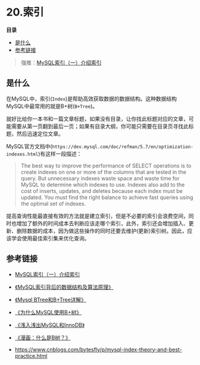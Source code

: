 # 20.索引

**目录**

- [是什么](#是什么)
- [参考链接](#参考链接)



> 强推：[MySQL索引（一）介绍索引](https://god-jiang.github.io/2020/11/10/MySQL%E7%B4%A2%E5%BC%95%EF%BC%88%E4%B8%80-%E4%BB%8B%E7%BB%8D%E7%B4%A2%E5%BC%95/)



## 是什么

​		在MySQL中，索引(`Index`)是帮助高效获取数据的数据结构。这种数据结构MySQL中最常用的就是B+树(`B+Tree`)。

​		就好比给你一本书和一篇文章标题，如果没有目录，让你找此标题对应的文章，可能需要从第一页翻到最后一页；如果有目录大纲，你可能只需要在目录页寻找此标题，然后迅速定位文章。

​		MySQL官方文档中(`https://dev.mysql.com/doc/refman/5.7/en/optimization-indexes.html`)有这样一段描述：

> The best way to improve the performance of SELECT operations is to create indexes on one or more of the columns that are tested in the query. But unnecessary indexes waste space and waste time for MySQL to determine which indexes to use. Indexes also add to the cost of inserts, updates, and deletes because each index must be updated. You must find the right balance to achieve fast queries using the optimal set of indexes.

​		提高查询性能最直接有效的方法就是建立索引，但是不必要的索引会浪费空间，同时也增加了额外的时间成本去判断应该走哪个索引，此外，索引还会增加插入、更新、删除数据的成本，因为做这些操作的同时还要去维护(更新)索引树。因此，应该学会使用最佳索引集来优化查询。





## 参考链接

- [MySQL索引（一）介绍索引](https://god-jiang.github.io/2020/11/10/MySQL%E7%B4%A2%E5%BC%95%EF%BC%88%E4%B8%80-%E4%BB%8B%E7%BB%8D%E7%B4%A2%E5%BC%95/)

- [《MySQL索引背后的数据结构及算法原理》](http://blog.codinglabs.org/articles/theory-of-mysql-index.html)
- [《Mysql BTree和B+Tree详解》](https://www.cnblogs.com/Transkai/p/11595405.html)
- [《为什么MySQL使用B+树》](https://draveness.me/whys-the-design-mysql-b-plus-tree/)
- [《浅入浅出MySQL和InnoDB》](https://draveness.me/mysql-innodb/)
- [《漫画：什么是B树？》](https://mp.weixin.qq.com/s/rDCEFzoKHIjyHfI_bsz5Rw)
- https://www.cnblogs.com/bytesfly/p/mysql-index-theory-and-best-practice.html

